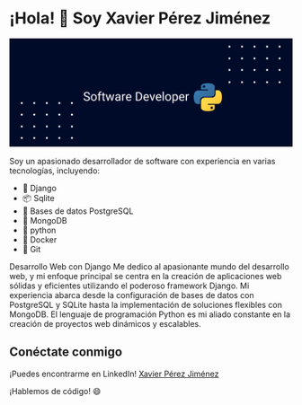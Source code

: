 # ¡Hola! 👋 Soy Xavier Pérez Jiménez

![mi portada](portada-py.png)


Soy un apasionado desarrollador de software con experiencia en varias tecnologías, incluyendo:

- 🚀 Django
- 📦 Sqlite
- 🐘 Bases de datos PostgreSQL
- 🍃 MongoDB
- 🐍 python
- 🐳 Docker
- 🌲 Git

Desarrollo Web con Django
Me dedico al apasionante mundo del desarrollo web, y mi enfoque principal se centra en la creación de aplicaciones web sólidas y eficientes utilizando el poderoso framework Django. Mi experiencia abarca desde la configuración de bases de datos con PostgreSQL y SQLite hasta la implementación de soluciones flexibles con MongoDB. El lenguaje de programación Python es mi aliado constante en la creación de proyectos web dinámicos y escalables.


## Conéctate conmigo

¡Puedes encontrarme en LinkedIn! [Xavier Pérez Jiménez](https://www.linkedin.com/in/xavierperezjimenez/)

¡Hablemos de código! 😄

